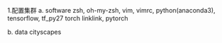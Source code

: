 1.配置集群
a. software
    zsh, oh-my-zsh, vim, vimrc, 
    python(anaconda3), tensorflow, tf_py27
    torch
    linklink, pytorch

b. data
    cityscapes

